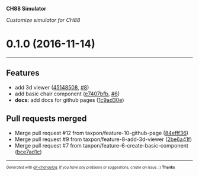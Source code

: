 __CH88 Simulator__

_Customize simulator for CH88_

# 0.1.0  (2016-11-14)



---

## Features

- add 3d viewer
  ([45148508](https://github.com/taxpon/CH88-simulator/commit/4514850844481d21a2072bc9613d41f91c20b3e9),
   [#8](https://github.com/taxpon/CH88-simulator/issues/8))
- add basic chair component
  ([e7407bfb](https://github.com/taxpon/CH88-simulator/commit/e7407bfb857a376dc88d82c3c07937055cbd80d1),
   [#6](https://github.com/taxpon/CH88-simulator/issues/6))
- **docs:** add docs for github pages
  ([1c9ad30e](https://github.com/taxpon/CH88-simulator/commit/1c9ad30ed6bcd9387fb4b9c7351b2e91e2367aee))


## Pull requests merged

- Merge pull request #12 from taxpon/feature-10-github-page
  ([84efff36](https://github.com/taxpon/CH88-simulator/commit/84efff36bd895ba27800d500c559ac496a91f40e))
- Merge pull request #9 from taxpon/feature-8-add-3d-viewer
  ([2be6a41f](https://github.com/taxpon/CH88-simulator/commit/2be6a41f721eeeb41fedbbca8bded5d44076285f))
- Merge pull request #7 from taxpon/feature-6-create-basic-component
  ([bce7ad1c](https://github.com/taxpon/CH88-simulator/commit/bce7ad1cde6e932e1ea8950ebe8b068bf2a75d15))



---
<sub><sup>*Generated with [git-changelog](https://github.com/rafinskipg/git-changelog). If you have any problems or suggestions, create an issue.* :) **Thanks** </sub></sup>